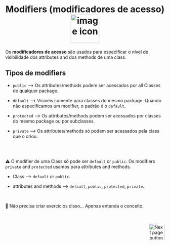 <h1 align="center">
    Modifiers (modificadores de acesso)
    <img src="https://cdn-icons-png.flaticon.com/512/1642/1642400.png" alt="image icon" width="90px" align="center">
</h1>

Os **modificadores de acesso** são usados para especificar o nível de visibilidade dos attributes and dos methods de uma class.



## Tipos de modifiers

- `public` --> Os attributes/methods podem ser acessados por all Classes de qualquer package.

- `default` --> Visíveis somente para classes do mesmo package. Quando não especificamos um modifier, o padrão é o `default`.

- `protected` --> Os attributes/methods podem ser acessados por classes do mesmo package ou por subclasses.

- `private` -->  Os attributes/methods só podem ser acessados pela class que o criou.

<br>
<br>

⚠️ O modifier de uma Class só pode ser `default` or `public`. Os modifiers `private` and `protected` usamos para attributes and methods. 

- Class --> `default` or `public`.

- attributes and methods --> `default`, `public`, `protected`, `private`.

<br>


📖 Não precisa criar exercícios disso... Apenas entenda o conceito.

<br>
<br>

<!-- Next Page Button -->
<a href="https://github.com/lGabrielDev/02.java/blob/main/Estudo/15.constructor_static/1.constructor.md">
    <img src="https://cdn-icons-png.flaticon.com/512/8175/8175884.png" alt="Next page button" width="50px" align="right">
</a>